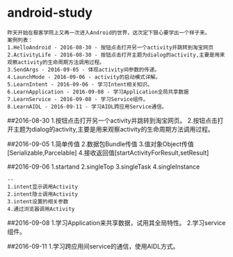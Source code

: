 # android-study
	昨天开始在极客学院上又再一次进入Android的世界，这次定下狠心要学出一个样子来。
	案例列表：
	1.HelloAndroid - 2016-08-30 - 按钮点击打开另一个activity并跳转到淘宝网页
	2.ActivityLife - 2016-08-30 - 按钮点击打开主题为dialog的activity,主要是用来观察activity的生命周期方法调用过程。
	3.SendArgs - 2016-09-05 - 体现activity间参数的传递。
	4.LaunchMode - 2016-09-06 - activity的启动模式详解。
	5.LearnIntent - 2016-09-06 - 学习Intent相关知识。
	6.LearnApplication - 2016-09-08 - 学习Application全局共享数据
	7.LearnService - 2016-09-08 - 学习Service组件。
	8.LearnAIDL - 2016-09-11 - 学习AIDL跨应用Service通信。
##2016-08-30
	1.按钮点击打开另一个activity并跳转到淘宝网页。
	2.按钮点击打开主题为dialog的activity,主要是用来观察activity的生命周期方法调用过程。
	
##2016-09-05
	1.简单传值
	2.数据包Bundle传值
	3.值对象Object传值[Serializable,Parcelable]
	4.接收返回值[startActivityForResult,setResult]

##2016-09-06
	1.startand
	2.singleTop
	3.singleTask
	4.singleInstance
	
	--
	1.intent显示调用Activity
	2.intent隐士调用Activity
	3.intent设置的相关参数
	4.通过浏览器调用Activity

##2016-09-08
	1.学习Application来共享数据，试用其全局特性。
	2.学习service组件。

##2016-09-11
	1.学习跨应用间service的通信，使用AIDL方式。

	